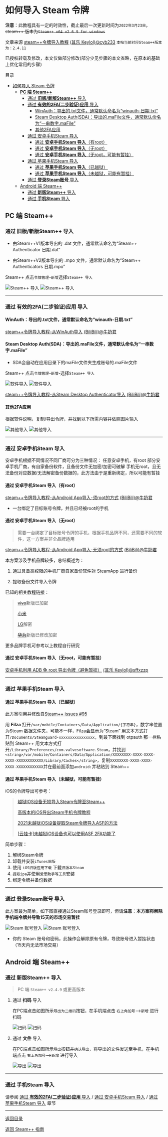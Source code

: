 # 如何导入 Steam 令牌

**注意**：此教程具有一定的时效性，截止最后一次更新时间为`2022年3月23日`，~~steam++ 版本为`Steam++ x64 v2.6.9 for windows`~~

文章来源 [steam++令牌导入教程](https://keylol.com/t710508-1-1) [(其乐 Keylol)@cyb233](https://keylol.com/suid-988278) `本帖当前对应Steam++版本为：2.4.11`

已授权转载及修改，本文仅做部分修改(部分少见步骤的本文省略，在原本的基础上优化常用的步骤)

目录

- [如何导入 Steam 令牌](#如何导入-steam-令牌)
  - [**PC 端 Steam++**](#pc-端-steam)
    - [通过 **旧版/新版Steam++** 导入](#通过-旧版新版steam-导入)
    - [通过 **有效的2FA(二步验证)应用** 导入](#通过-有效的2fa二步验证应用-导入)
      - [WinAuth：导出的.txt文件，通常默认命名为“winauth-日期.txt”](#winauth导出的txt文件通常默认命名为winauth-日期txt)
      - [Steam Desktop Auth(SDA)：导出的.maFile文件，通常默认命名为“一串数字.maFile”](#steam-desktop-authsda导出的mafile文件通常默认命名为一串数字mafile)
      - [其他2FA应用](#其他2fa应用)
    - [通过 安卓手机Steam 导入](#通过-安卓手机steam-导入)
      - [通过 **安卓手机Steam 导入**（有root）](#通过-安卓手机steam-导入有root)
      - [通过 **安卓手机Steam 导入**（无root）](#通过-安卓手机steam-导入无root)
      - [通过 **安卓手机Steam 导入**（无root，可能有暂挂）](#通过-安卓手机steam-导入无root可能有暂挂)
    - [通过 苹果手机Steam 导入](#通过-苹果手机steam-导入)
      - [通过 **苹果手机Steam 导入**（已越狱）](#通过-苹果手机steam-导入已越狱)
      - [通过 **苹果手机Steam 导入**（未越狱，可能有暂挂）](#通过-苹果手机steam-导入未越狱可能有暂挂)
    - [通过 **登录Steam账号** 导入](#通过-登录steam账号-导入)
  - [Android 端 Steam++](#android-端-steam)
    - [通过 **新版Steam++** 导入](#通过-新版steam-导入)
    - [通过 **手机Steam** 导入](#通过-手机steam-导入)

## **PC 端 Steam++**

### 通过 **旧版/新版Steam++** 导入

- 由Steam++V1版本导出的 .dat 文件，通常默认命名为“Steam++ Authenticator 日期.dat”

- 由Steam++V2版本导出的 .mpo 文件，通常默认命名为“Steam++  Authenticators 日期.mpo”

Steam++ 点击`令牌管理`-`新增`选择`Steam++ 导入`

![Steam++ 导入](/Photo/Steam%20token/import-steam++-token.png#gh-light-mode-only)
![Steam++ 导入](/Photo/Steam%20token/import-steam++-token-dark.png#gh-dark-mode-only)

---

### 通过 **有效的2FA(二步验证)应用** 导入

#### WinAuth：导出的.txt文件，通常默认命名为“winauth-日期.txt”

[steam++令牌导入教程-从WinAuth导入](https://www.bilibili.com/read/cv10145591)  [(BiliBili)@牛奶君](https://space.bilibili.com/484296)

#### Steam Desktop Auth(SDA)：导出的.maFile文件，通常默认命名为“一串数字.maFile”

- SDA会自动在应用目录下的maFile文件夹生成账号的.maFile文件

Steam++ 点击`令牌管理`-`新增`-选择`Steam++ 导入`

![软件导入](/Photo/Steam%20token/import-other-token.png#gh-light-mode-only)
![软件导入](/Photo/Steam%20token/import-other-token-dark.png#gh-dark-mode-only)

[steam++令牌导入教程-从Steam Desktop Authenticator导入](https://www.bilibili.com/read/cv10145788) [(BiliBili)@牛奶君](https://space.bilibili.com/484296)

#### 其他2FA应用

根据软件说明，复制/导出令牌，并找到以下所需内容并依照图片输入

![其他导入](/Photo/Steam%20token/import-phone-token.png#gh-light-mode-only)
![其他导入](/Photo/Steam%20token/import-phone-token-dark.png#gh-dark-mode-only)

---

### 通过 安卓手机Steam 导入

安卓手机根据不同情况不同厂商可分为三种情况：
任意安卓手机，有root
部分安卓手机厂商，有自家备份软件，且备份文件无加密/加密可破解
手机无root，且无法备份对应数据/无法解密备份数据的，此方法由于是重新绑定，所以可能有暂挂

#### 通过 **安卓手机Steam 导入**（有root）

[steam++令牌导入教程-从Android App导入-须root的方式](https://www.bilibili.com/read/cv10142098?from=articleDetail) [(BiliBili)@牛奶君](https://space.bilibili.com/484296)

- 一台绑定了目标账号令牌，并且已经被root的手机

#### 通过 **安卓手机Steam 导入**（无root）

>需要一台绑定了目标账号令牌的手机，根据手机品牌不同，还需要不同的软件，这一方案并非全品牌适用

[steam++令牌导入教程-从Android App导入-无须root的方式](https://www.bilibili.com/read/cv10052462) [(BiliBili)@牛奶君](https://space.bilibili.com/484296)

本方案涉及手机品牌较多，总结概述为：

1. 通过具备高权限的手机厂商自家备份软件对 SteamApp 进行备份

2. 提取备份文件导入令牌

已知的相关教程链接：

>[~~vivo~~](https://keylol.com/t684133-1-1)新版已加密
>
>[小米](https://keylol.com/t524510-1-1)
>
>[LG](https://keylol.com/t582900-1-1)解密
>
>[~~华为~~](https://keylol.com/t666792-1-1)新版已修改加密

更多品牌手机可参考以上教程自行研究

#### 通过 **安卓手机Steam 导入**（无root，可能有暂挂）

[安卓手机利用 ADB 免 root 导出令牌（避免暂挂）](https://keylol.com/t757408-1-1) [(其乐 Keylol)@sffxzzp](https://keylol.com/suid-218128)

---

### 通过 苹果手机Steam 导入

#### 通过 **苹果手机Steam 导入**（已越狱）

此方案引用并修改自[Steam++ issues #95](https://github.com/SteamTools-Team/SteamTools/issues/95)

用 **Filza** 打开`/var/mobile/Containers/Data/Application/{字符串}`，数字串位置为Steam 数据文件夹，可能不一样，Filza会显示为“Steam”
用文本方式打开`/Documents/Steamguard-xxxxxxxxxxxxxxxx`，到最下面找到 otpauth 那一栏粘贴到 Steam++
用文本方式打开`/Library/Preferences/com.valvesoftware.Steam`，并找到`<string>/var/mobile/Containers/Data/Application/XXXXXXXX-XXXX-XXXX-XXXX-XXXXXXXXXXXX/Library/Caches</string>`，复制`XXXXXXXX-XXXX-XXXX-XXXX-XXXXXXXXXXXX`并在最前面添加`android:`并粘贴到 Steam++

#### 通过 **苹果手机Steam 导入**（未越狱，可能有暂挂）

iOS的令牌导出可参考：

>[越狱IOS设备无损导入Steam令牌至Steam++](https://keylol.com/t728973-1-1)
>
>[高版本的iOS导出Steam手机令牌教程](https://keylol.com/t696543-1-1)
>
>[2021未越狱iOS设备提取Steam令牌导入ASF的方法](https://keylol.com/t703874-1-1)
>
>[\[云挂卡\]未越狱iOS设备也可以使用ASF 2FA功能了](https://keylol.com/t245711-1-1)

简单步骤：

1. 解绑Steam令牌
2. 卸载并安装`iTunes旧版`
3. 使用 `iOS旧版应用下载` 下载`旧版本Steam`
4. `提取ipa`并使用`爱思助手等工具`安装
5. 绑定令牌并备份数据

---

### 通过 **登录Steam账号** 导入

此方案最为简单，如下图直接通过Steam账号登录即可，但请**注意**：**本方案将解除手机端令牌并导致15天的市场交易暂挂**

![Steam 账号登入](/Photo/Steam%20token/Sign-token.png#gh-light-mode-only)
![Steam 账号登入](/Photo/Steam%20token/Sign-token-dark.png#gh-dark-mode-only)

- 你的 Steam 账号和密码，此操作会解除原有令牌，导致账号进入暂挂状态（15天内无法市场交易）

## Android 端 Steam++

### 通过 **新版Steam++** 导入

> PC 端 `Steam++ v2.4.9` 或更高版本

1. 通过 **扫码** 导入

    在PC端点击如图所示`导出为二维码`按钮，在手机端点击 `右上角加号`-->`新增` 进行扫码

    ![扫码](/Photo/Steam%20token/QR-Code.png#gh-light-mode-only)
    ![扫码](/Photo/Steam%20token/QR-Code-dark.png#gh-dark-mode-only)

2. 通过 **文件** 导入

    在PC端点击如图所示`导出`按钮并`确认导出`，将导出的文件发送至手机，在手机端点击 `右上角加号`-->`新增` 进行导入

    ![导出](/Photo/Steam%20token/export.png#gh-light-mode-only)
    ![导出](/Photo/Steam%20token/export-dark.png#gh-dark-mode-only)

---

### 通过 **手机Steam** 导入

请参阅 [通过 **有效的2FA(二步验证)应用** 导入](#通过-有效的2fa二步验证应用-导入) / [通过 安卓手机Steam 导入](#通过-安卓手机steam-导入) / [通过 苹果手机Steam 导入](#通过-苹果手机steam-导入) 章节

---

[返回目录](#如何导入-steam-令牌)

[返回 Steam++ 指南](/README.md)
